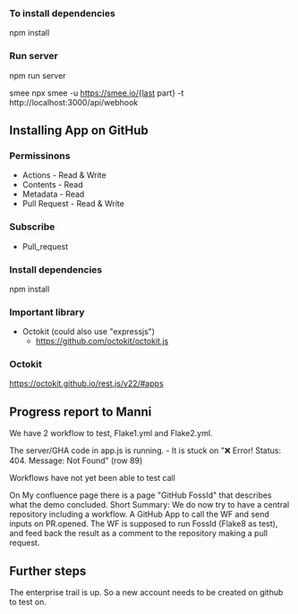 
### To install dependencies
npm install

### Run server
npm run server

smee
npx smee -u https://smee.io/{last part} -t http://localhost:3000/api/webhook


## Installing App on GitHub

### Permissinons

- Actions - Read & Write
- Contents - Read
- Metadata - Read
- Pull Request - Read & Write

### Subscribe
- Pull_request


### Install dependencies
npm install

### Important library
- Octokit (could also use "expressjs")
    - https://github.com/octokit/octokit.js

### Octokit
https://octokit.github.io/rest.js/v22/#apps

## Progress report to Manni
We have 2 workflow to test, Flake1.yml and Flake2.yml.

The server/GHA code in app.js is running. 
    - It is stuck on "❌ Error! Status: 404. Message: Not Found" (row 89)

Workflows have not yet been able to test call

On My confluence page there is a page "GitHub FossId" that describes what the demo concluded.
    Short Summary:
We do now try to have a central repository including a workflow. A GitHub App to call the WF and send inputs on PR.opened.
The WF is supposed to run FossId (Flake8 as test), and feed back the result as a comment to the repository making a pull request.

## Further steps
The enterprise trail is up. So a new account needs to be created on github to test on.
